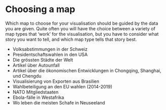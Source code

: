 
# Choosing a map

Which map to choose for your visualisation should be guided by the data you are given. Quite often you will have the choice between a variety of map types that ‘work’ for the visualisation, but you have to consider what story you want to tell, and which map type tells that story best.

- Volksabstimmungen in der Schweiz
- Presidentschaftswahlen in den USA
- Die grössten Städte der Welt
- Artikel über Autounfall
- Artikel über die ökonomischen Entwicklungen in Chongqing, Shanghai, und Chengdu
- Visualisierung von Exporten aus Brasilien
- Wahlbeteiligung an den EU wahlen (2014-2019)
- NATO Mitgliedstaaten
- Ebola-fälle in Westafrika
- Wo leben die meisten Schafe in Neuseeland
